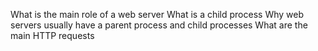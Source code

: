 What is the main role of a web server
What is a child process
Why web servers usually have a parent process and child processes
What are the main HTTP requests